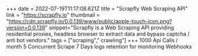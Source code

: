 +++
date = 2022-07-19T11:17:08.621Z
title = "Scrapfly Web Scraping API"
link = "https://scrapfly.io"
thumbnail = "https://cdn.scrapfly.io/0.0.139/www/public/apple-touch-icon.png?version=0.0.139"
snippet="Scrapfly is a Web Scraping API providing residential proxies, headless browser to extract data and bypass captcha / anti bot vendors."
tags = ["scraping"," crawling"]
+++
1000 Api Calls / month
5 Concurrent Scrape
7 Days logs retention for monitoring
Webhooks
